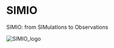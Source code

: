 # SIMIO
SIMIO: from SIMulatIons to Observations

![SIMIO_logo](https://github.com/nicokurtovic/SIMIO/blob/main/SIMIO_logo.png)
